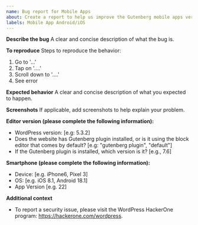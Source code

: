 ```yaml
---
name: Bug report for Mobile Apps
about: Create a report to help us improve the Gutenberg mobile apps version
labels: Mobile App Android/iOS
---
```


**Describe the bug**
A clear and concise description of what the bug is.

**To reproduce**
Steps to reproduce the behavior:
1. Go to '...'
2. Tap on '....'
3. Scroll down to '....'
4. See error

**Expected behavior**
A clear and concise description of what you expected to happen.

**Screenshots**
If applicable, add screenshots to help explain your problem.

**Editor version (please complete the following information):**
- WordPress version: [e.g: 5.3.2]
- Does the website has Gutenberg plugin installed, or is it using the block editor that comes by default? [e.g: "gutenberg plugin", "default"]
- If the Gutenberg plugin is installed, which version is it? [e.g., 7.6]

**Smartphone (please complete the following information):**
 - Device: [e.g. iPhone6, Pixel 3]
 - OS: [e.g. iOS 8.1, Android 18.1]
 - App Version [e.g. 22]

**Additional context**
- To report a security issue, please visit the WordPress HackerOne program: https://hackerone.com/wordpress.
